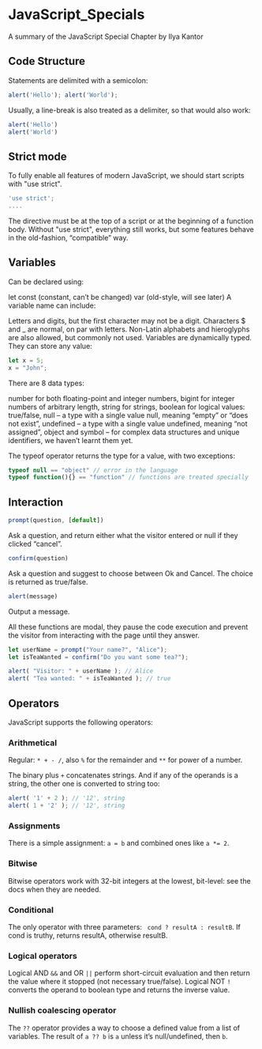 # JavaScript_Specials
A summary of the JavaScript Special Chapter by Ilya Kantor

## Code Structure
Statements are delimited with a semicolon:
``` JavaScript
alert('Hello'); alert('World');
```

Usually, a line-break is also treated as a delimiter, so that would also work:
``` JavaScript
alert('Hello')
alert('World')
```
## Strict mode
To fully enable all features of modern JavaScript, we should start scripts with "use strict".
``` JavaScript
'use strict';
....
```
The directive must be at the top of a script or at the beginning of a function body.
Without "use strict", everything still works, but some features behave in the old-fashion, “compatible” way. 

## Variables

Can be declared using:

let
const (constant, can’t be changed)
var (old-style, will see later)
A variable name can include:

Letters and digits, but the first character may not be a digit.
Characters $ and _ are normal, on par with letters.
Non-Latin alphabets and hieroglyphs are also allowed, but commonly not used.
Variables are dynamically typed. They can store any value:
``` JavaScript
let x = 5;
x = "John";
```

There are 8 data types:

number for both floating-point and integer numbers,
bigint for integer numbers of arbitrary length,
string for strings,
boolean for logical values: true/false,
null – a type with a single value null, meaning “empty” or “does not exist”,
undefined – a type with a single value undefined, meaning “not assigned”,
object and symbol – for complex data structures and unique identifiers, we haven’t learnt them yet.

The typeof operator returns the type for a value, with two exceptions:
```JavaScript
typeof null == "object" // error in the language
typeof function(){} == "function" // functions are treated specially
```

## Interaction 
```JavaScript
prompt(question, [default])
```
Ask a question, and return either what the visitor entered or null if they clicked “cancel”.
```JavaScript
confirm(question)
```
Ask a question and suggest to choose between Ok and Cancel. The choice is returned as true/false.
```JavaScript
alert(message)
```
Output a message.

All these functions are modal, they pause the code execution and prevent the visitor from interacting with the page until they answer.

```JavaScript
let userName = prompt("Your name?", "Alice");
let isTeaWanted = confirm("Do you want some tea?");

alert( "Visitor: " + userName ); // Alice
alert( "Tea wanted: " + isTeaWanted ); // true
```
## Operators
JavaScript supports the following operators:
### Arithmetical
Regular: ``* + - /``, also ``%`` for the remainder and ``**`` for power of a number.

The binary plus ``+`` concatenates strings. And if any of the operands is a string, the other one is converted to string too:
```JavaScript
alert( '1' + 2 ); // '12', string
alert( 1 + '2' ); // '12', string
```
### Assignments
There is a simple assignment: ``a = b`` and combined ones like ``a *= 2``.

### Bitwise
Bitwise operators work with 32-bit integers at the lowest, bit-level: see the docs when they are needed.

### Conditional
The only operator with three parameters: `` cond ? resultA : resultB``. If cond is truthy, returns resultA, otherwise resultB.

### Logical operators
Logical AND ``&&`` and OR ``||`` perform short-circuit evaluation and then return the value where it stopped (not necessary true/false). Logical NOT ``!`` converts the operand to boolean type and returns the inverse value.

### Nullish coalescing operator
The ``??`` operator provides a way to choose a defined value from a list of variables. The result of ``a ?? b`` is ``a`` unless it’s null/undefined, then ``b``.



